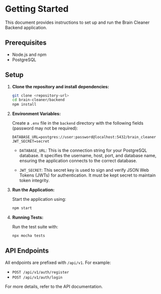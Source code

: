 # Getting Started

This document provides instructions to set up and run the Brain Cleaner Backend application.

## Prerequisites

- Node.js and npm
- PostgreSQL

## Setup

1. **Clone the repository and install dependencies:**
   
   ```bash
   git clone <repository-url>
   cd brain-cleaner/backend
   npm install
   ```

2. **Environment Variables:**

   Create a `.env` file in the `backend` directory with the following fields (password may not be required):

   ```env
   DATABASE_URL=postgres://user:password@localhost:5432/brain_cleaner
   JWT_SECRET=secret
   ```

   - `DATABASE_URL`: This is the connection string for your PostgreSQL database. It specifies the username, host, port, and database name, ensuring the application connects to the correct database.

   - `JWT_SECRET`: This secret key is used to sign and verify JSON Web Tokens (JWTs) for authentication. It must be kept secret to maintain token integrity.

3. **Run the Application:**

   Start the application using:

   ```bash
   npm start
   ```

4. **Running Tests:**

   Run the test suite with:

   ```bash
   npx mocha tests
   ```

## API Endpoints

All endpoints are prefixed with `/api/v1`. For example:

- `POST /api/v1/auth/register`
- `POST /api/v1/auth/login`

For more details, refer to the API documentation.
